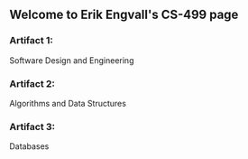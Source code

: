 ## Welcome to Erik Engvall's CS-499 page

### **Artifact 1:**

Software Design and Engineering

### **Artifact 2:**

Algorithms and Data Structures

### **Artifact 3:**

Databases
